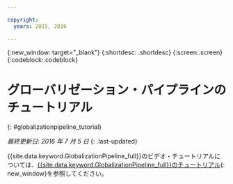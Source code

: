 ```yaml
---

copyright:
  years: 2015, 2016

---
```


{:new_window: target="_blank"}
{:shortdesc: .shortdesc}
{:screen:.screen}
{:codeblock:.codeblock}

# グローバリゼーション・パイプラインのチュートリアル
{: #globalizationpipeline_tutorial}

*最終更新日: 2016 年 7 月 5 日*
{: .last-updated}

{{site.data.keyword.GlobalizationPipeline_full}}のビデオ・チュートリアルについては、[{{site.data.keyword.GlobalizationPipeline_full}}のチュートリアル](https://www.youtube.com/watch?v=r_w7IvPNtH0){: new_window}を参照してください。

